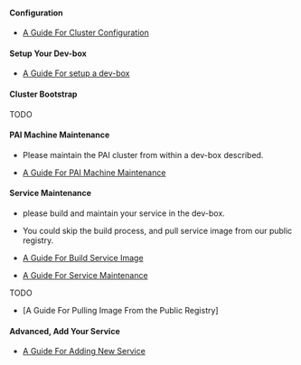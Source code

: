 <!--
  Copyright (c) Microsoft Corporation
  All rights reserved.

  MIT License

  Permission is hereby granted, free of charge, to any person obtaining a copy of this software and associated
  documentation files (the "Software"), to deal in the Software without restriction, including without limitation
  the rights to use, copy, modify, merge, publish, distribute, sublicense, and/or sell copies of the Software, and
  to permit persons to whom the Software is furnished to do so, subject to the following conditions:
  The above copyright notice and this permission notice shall be included in all copies or substantial portions of the Software.

  THE SOFTWARE IS PROVIDED *AS IS*, WITHOUT WARRANTY OF ANY KIND, EXPRESS OR IMPLIED, INCLUDING
  BUT NOT LIMITED TO THE WARRANTIES OF MERCHANTABILITY, FITNESS FOR A PARTICULAR PURPOSE AND
  NONINFRINGEMENT. IN NO EVENT SHALL THE AUTHORS OR COPYRIGHT HOLDERS BE LIABLE FOR ANY CLAIM,
  DAMAGES OR OTHER LIABILITY, WHETHER IN AN ACTION OF CONTRACT, TORT OR OTHERWISE, ARISING FROM,
  OUT OF OR IN CONNECTION WITH THE SOFTWARE OR THE USE OR OTHER DEALINGS IN THE SOFTWARE.
-->

#### Configuration

- [A Guide For Cluster Configuration](doc/how-to-write-pai-configuration.md)


#### Setup Your Dev-box

- [A Guide For setup a dev-box](doc/how-to-setup-dev-box.md)


#### Cluster Bootstrap

TODO

#### PAI Machine Maintenance

- Please maintain the PAI cluster from within a dev-box described.

- [A Guide For PAI Machine Maintenance](doc/machine-maintenance.md)

#### Service Maintenance

- please build and maintain your service in the dev-box.
- You could skip the build process, and pull service image from our public registry.


- [A Guide For Build Service Image](doc/image-build.md)

- [A Guide For Service Maintenance](doc/service-maintain.md)

TODO
- [A Guide For Pulling Image From the Public Registry]

#### Advanced, Add Your Service

- [A Guide For Adding New Service](doc/add-service.md)

